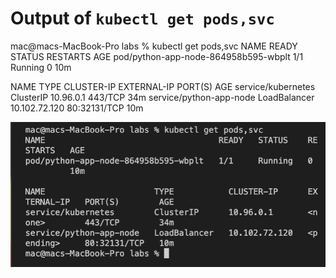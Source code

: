 # Output of `kubectl get pods,svc`

mac@macs-MacBook-Pro labs % kubectl get pods,svc
NAME                                   READY   STATUS    RESTARTS   AGE
pod/python-app-node-864958b595-wbplt   1/1     Running   0          10m

NAME                      TYPE           CLUSTER-IP      EXTERNAL-IP   PORT(S)        AGE
service/kubernetes        ClusterIP      10.96.0.1       <none>        443/TCP        34m
service/python-app-node   LoadBalancer   10.102.72.120   <pending>     80:32131/TCP   10m


![output](../images/kubectl_get_pods_svc.png)
